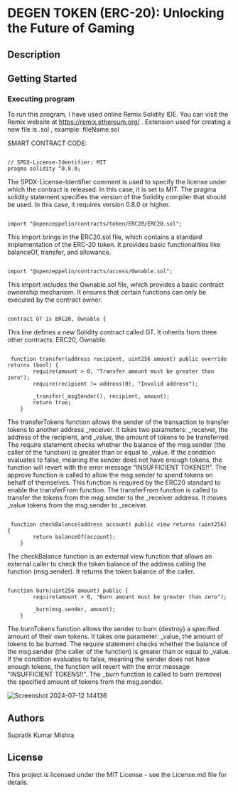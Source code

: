 # DEGEN TOKEN (ERC-20): Unlocking the Future of Gaming


## Description


## Getting Started

### Executing program

To run this program, I have used online Remix Solidity IDE. You can visit the Remix website at https://remix.ethereum.org/ .
Extension used for creating a new file is .sol , example: fileName.sol

SMART CONTRACT CODE:

```solidity

// SPDX-License-Identifier: MIT
pragma solidity ^0.8.0;

```
The SPDX-License-Identifier comment is used to specify the license under which the contract is released. In this case, it is set to MIT.
The pragma solidity statement specifies the version of the Solidity compiler that should be used. In this case, it requires version 0.8.0 or higher.

```solidity

import "@openzeppelin/contracts/token/ERC20/ERC20.sol";

```

This import brings in the ERC20.sol file, which contains a standard implementation of the ERC-20 token. It provides basic functionalities like balanceOf, transfer, and allowance.

```solidity

import "@openzeppelin/contracts/access/Ownable.sol";

```

This import includes the Ownable.sol file, which provides a basic contract ownership mechanism. It ensures that certain functions can only be executed by the contract owner.

```solidity

contract GT is ERC20, Ownable {

```

This line defines a new Solidity contract called GT. It inherits from three other contracts: ERC20, Ownable.

```solidity

 function transfer(address recipient, uint256 amount) public override returns (bool) {
        require(amount > 0, "Transfer amount must be greater than zero");
        require(recipient != address(0), "Invalid address");

        _transfer(_msgSender(), recipient, amount);
        return true;
    }

```

The transferTokens function allows the sender of the transaction to transfer tokens to another address _receiver. It takes two parameters: _receiver, the address of the recipient, and _value, the amount of tokens to be transferred.
The require statement checks whether the balance of the msg.sender (the caller of the function) is greater than or equal to _value. If the condition evaluates to false, meaning the sender does not have enough tokens, the function will revert with the error message "INSUFFICIENT TOKENS!!".
The approve function is called to allow the msg.sender to spend tokens on behalf of themselves. This function is required by the ERC20 standard to enable the transferFrom function.
The transferFrom function is called to transfer the tokens from the msg.sender to the _receiver address. It moves _value tokens from the msg.sender to _receiver.

```solidity

 function checkBalance(address account) public view returns (uint256) {
        return balanceOf(account);
    }

```

The checkBalance function is an external view function that allows an external caller to check the token balance of the address calling the function (msg.sender). It returns the token balance of the caller.

```solidity

function burn(uint256 amount) public {
        require(amount > 0, "Burn amount must be greater than zero");

        _burn(msg.sender, amount);
    }

```

The burnTokens function allows the sender to burn (destroy) a specified amount of their own tokens. It takes one parameter: _value, the amount of tokens to be burned.
The require statement checks whether the balance of the msg.sender (the caller of the function) is greater than or equal to _value. If the condition evaluates to false, meaning the sender does not have enough tokens, the function will revert with the error message "INSUFFICIENT TOKENS!!".
The _burn function is called to burn (remove) the specified amount of tokens from the msg.sender.

![Screenshot 2024-07-12 144136](https://github.com/user-attachments/assets/b6a73cea-b4ef-4d8a-abab-711828331de5)


## Authors

Supratik Kumar Mishra

## License

This project is licensed under the MIT License - see the License.md file for details.
